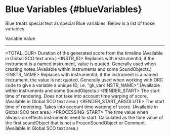 Blue Variables {#blueVariables}
==============

Blue treats special text as special Blue variables. Below is a list of
those variables.

  Variable                      Value
  ----------------------------- ---------------------------------------------------------------------------------------------------------------------------------------------------------------------------------------------------------------------------------------------------------------
  \<TOTAL\_DUR\>                Duration of the generated score from the timeline (Available in Global SCO text area.)
  \<INSTR\_ID\>                 Replaces with instrumentId; if the instrument is a named instrument, value is quoted. Generally used when creating notes.(Available within instruments and some SoundObjects.)
  \<INSTR\_NAME\>               Replaces with instrumentId; if the instrument is a named instrument, the value is not quoted. Generally used when working with ORC code to give a variable a unique ID, i.e. \"gk\_var\<INSTR\_NAME\>\".(Available within instruments and some SoundObjects.)
  \<RENDER\_START\>             The start time of rendering. Does not take into account time warping of score. (Available in Global SCO text area.)
  \<RENDER\_START\_ABSOLUTE\>   The start time of rendering. Takes into account time warping of score. (Available in Global SCO text area.)
  \<PROCESSING\_START\>         The time value when always-on effects instruments need to start. Calculated as the time value of the first soundObject that is not a FrozenSoundObject or Comment. (Available in Global SCO text area.)
